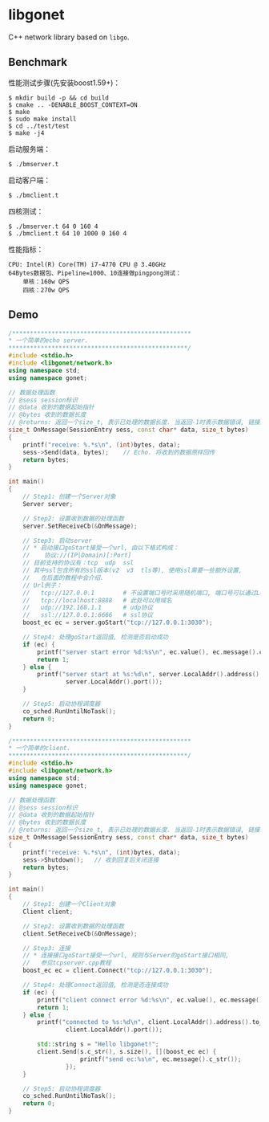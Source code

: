 # libgonet
C++ network library based on `libgo`.

## Benchmark

性能测试步骤(先安装boost1.59+)：

    $ mkdir build -p && cd build
    $ cmake .. -DENABLE_BOOST_CONTEXT=ON
    $ make
    $ sudo make install
    $ cd ../test/test
    $ make -j4
  
启动服务端：

    $ ./bmserver.t
  
启动客户端：

    $ ./bmclient.t
    
四核测试：

    $ ./bmserver.t 64 0 160 4
    $ ./bmclient.t 64 10 1000 0 160 4
    
性能指标：

    CPU: Intel(R) Core(TM) i7-4770 CPU @ 3.40GHz
    64Bytes数据包、Pipeline=1000、10连接做pingpong测试：
        单核：160w QPS
        四核：270w QPS

## Demo

~~~~~~~~~~cpp
/**************************************************
* 一个简单的echo server.
**************************************************/
#include <stdio.h>
#include <libgonet/network.h>
using namespace std;
using namespace gonet;

// 数据处理函数
// @sess session标识
// @data 收到的数据起始指针
// @bytes 收到的数据长度
// @returns: 返回一个size_t, 表示已处理的数据长度. 当返回-1时表示数据错误, 链接即会被关闭.
size_t OnMessage(SessionEntry sess, const char* data, size_t bytes)
{
    printf("receive: %.*s\n", (int)bytes, data);
    sess->Send(data, bytes);    // Echo. 将收到的数据原样回传
    return bytes;
}

int main()
{
    // Step1: 创建一个Server对象
    Server server;

    // Step2: 设置收到数据的处理函数
    server.SetReceiveCb(&OnMessage);

    // Step3: 启动server
    // * 启动接口goStart接受一个url, 由以下格式构成：
    //    协议://(IP|Domain)[:Port]
    // 目前支持的协议有：tcp  udp  ssl
    // 其中ssl包含所有的ssl版本(v2  v3  tls等), 使用ssl需要一些额外设置,
    //   在后面的教程中会介绍.
    // Url例子：
    //   tcp://127.0.0.1        # 不设置端口号时采用随机端口, 端口号可以通过LocalAddr接口获取(如下面的例子).
    //   tcp://localhost:8888   # 此处可以用域名
    //   udp://192.168.1.1      # udp协议
    //   ssl://127.0.0.1:6666   # ssl协议
    boost_ec ec = server.goStart("tcp://127.0.0.1:3030");

    // Step4: 处理goStart返回值, 检测是否启动成功
    if (ec) {
        printf("server start error %d:%s\n", ec.value(), ec.message().c_str());
        return 1;
    } else {
        printf("server start at %s:%d\n", server.LocalAddr().address().to_string().c_str(),
                server.LocalAddr().port());
    }

    // Step5: 启动协程调度器
    co_sched.RunUntilNoTask();
    return 0;
}
~~~~~~~~~~

~~~~~~~~~~cpp
/**************************************************
* 一个简单的client.
**************************************************/
#include <stdio.h>
#include <libgonet/network.h>
using namespace std;
using namespace gonet;

// 数据处理函数
// @sess session标识
// @data 收到的数据起始指针
// @bytes 收到的数据长度
// @returns: 返回一个size_t, 表示已处理的数据长度. 当返回-1时表示数据错误, 链接即会被关闭.
size_t OnMessage(SessionEntry sess, const char* data, size_t bytes)
{
    printf("receive: %.*s\n", (int)bytes, data);
    sess->Shutdown();   // 收到回复后关闭连接
    return bytes;
}

int main()
{
    // Step1: 创建一个Client对象
    Client client;

    // Step2: 设置收到数据的处理函数
    client.SetReceiveCb(&OnMessage);

    // Step3: 连接
    // * 连接接口goStart接受一个url, 规则与Server的goStart接口相同,
    //   参见tcpserver.cpp教程
    boost_ec ec = client.Connect("tcp://127.0.0.1:3030");

    // Step4: 处理Connect返回值, 检测是否连接成功
    if (ec) {
        printf("client connect error %d:%s\n", ec.value(), ec.message().c_str());
        return 1;
    } else {
        printf("connected to %s:%d\n", client.LocalAddr().address().to_string().c_str(),
                client.LocalAddr().port());

        std::string s = "Hello libgonet!";
        client.Send(s.c_str(), s.size(), [](boost_ec ec) {
                    printf("send ec:%s\n", ec.message().c_str());
                });
    }

    // Step5: 启动协程调度器
    co_sched.RunUntilNoTask();
    return 0;
}
~~~~~~~~~~
